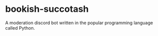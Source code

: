 # bookish-succotash
A moderation discord bot written in the popular programming language called Python.

